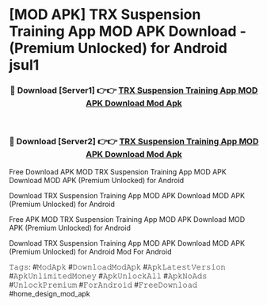 # [MOD APK] TRX Suspension Training App MOD APK Download - (Premium Unlocked) for Android jsul1



<div align="center">
<h3>🔴 Download [Server1] 👉👉 <a href="https://momento.my/?title=TRX_Suspension_Training_App_MOD_APK_Download">TRX Suspension Training App MOD APK Download Mod Apk</a></h3><br>

<h3>🔴 Download [Server2] 👉👉 <a href="https://momento.my/?title=TRX_Suspension_Training_App_MOD_APK_Download">TRX Suspension Training App MOD APK Download Mod Apk</a></h3>
</div>



Free Download APK MOD TRX Suspension Training App MOD APK Download MOD APK (Premium Unlocked) for Android

Download TRX Suspension Training App MOD APK Download MOD APK (Premium Unlocked) for Android

Free APK MOD TRX Suspension Training App MOD APK Download MOD APK (Premium Unlocked) for Android

Download TRX Suspension Training App MOD APK Download MOD APK (Premium Unlocked) for Android Mod For Android

𝚃𝚊𝚐𝚜: #𝙼𝚘𝚍𝙰𝚙𝚔 #𝙳𝚘𝚠𝚗𝚕𝚘𝚊𝚍𝙼𝚘𝚍𝙰𝚙𝚔 #𝙰𝚙𝚔𝙻𝚊𝚝𝚎𝚜𝚝𝚅𝚎𝚛𝚜𝚒𝚘𝚗 #𝙰𝚙𝚔𝚄𝚗𝚕𝚒𝚖𝚒𝚝𝚎𝚍𝙼𝚘𝚗𝚎𝚢 #𝙰𝚙𝚔𝚄𝚗𝚕𝚘𝚌𝚔𝙰𝚕𝚕 #𝙰𝚙𝚔𝙽𝚘𝙰𝚍𝚜 #𝚄𝚗𝚕𝚘𝚌𝚔𝙿𝚛𝚎𝚖𝚒𝚞𝚖 #𝙵𝚘𝚛𝙰𝚗𝚍𝚛𝚘𝚒𝚍 #𝙵𝚛𝚎𝚎𝙳𝚘𝚠𝚗𝚕𝚘𝚊𝚍 #home_design_mod_apk
